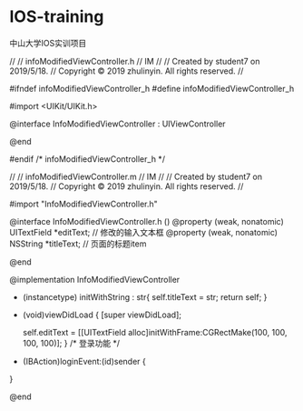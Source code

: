 # IOS-training
中山大学IOS实训项目


//
//  infoModifiedViewController.h
//  IM
//
//  Created by student7 on 2019/5/18.
//  Copyright © 2019 zhulinyin. All rights reserved.
//

#ifndef infoModifiedViewController_h
#define infoModifiedViewController_h

#import <UIKit/UIKit.h>

@interface InfoModifiedViewController : UIViewController


@end

#endif /* infoModifiedViewController_h */




//
//  infoModifiedViewController.m
//  IM
//
//  Created by student7 on 2019/5/18.
//  Copyright © 2019 zhulinyin. All rights reserved.
//

#import "InfoModifiedViewController.h"

@interface InfoModifiedViewController.h ()
@property (weak, nonatomic) UITextField *editText; // 修改的输入文本框
@property (weak, nonatomic) NSString *titleText; // 页面的标题item

@end

@implementation InfoModifiedViewController

- (instancetype) initWithString : str{
    self.titleText = str;
    return self;
}

- (void)viewDidLoad {
    [super viewDidLoad];
    
    self.editText = [[UITextField alloc]initWithFrame:CGRectMake(100, 100, 100, 100)];
}
/*
 登录功能
 */
- (IBAction)loginEvent:(id)sender {
    
}

@end
